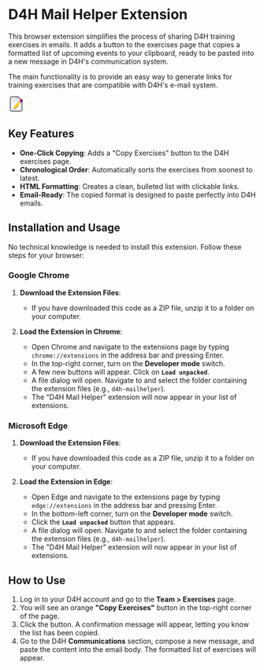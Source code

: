 # D4H Mail Helper Extension

This browser extension simplifies the process of sharing D4H training exercises in emails. It adds a button to the exercises page that copies a formatted list of upcoming events to your clipboard, ready to be pasted into a new message in D4H's communication system.

The main functionality is to provide an easy way to generate links for training exercises that are compatible with D4H's e-mail system.

![Extension Icon](icon.png)

## Key Features

- **One-Click Copying**: Adds a "Copy Exercises" button to the D4H exercises page.
- **Chronological Order**: Automatically sorts the exercises from soonest to latest.
- **HTML Formatting**: Creates a clean, bulleted list with clickable links.
- **Email-Ready**: The copied format is designed to paste perfectly into D4H emails.

## Installation and Usage

No technical knowledge is needed to install this extension. Follow these steps for your browser:

### Google Chrome

1. **Download the Extension Files**:
   - If you have downloaded this code as a ZIP file, unzip it to a folder on your computer.

2. **Load the Extension in Chrome**:
   - Open Chrome and navigate to the extensions page by typing `chrome://extensions` in the address bar and pressing Enter.
   - In the top-right corner, turn on the **Developer mode** switch.
   - A few new buttons will appear. Click on **`Load unpacked`**.
   - A file dialog will open. Navigate to and select the folder containing the extension files (e.g., `d4h-mailhelper`).
   - The "D4H Mail Helper" extension will now appear in your list of extensions.

### Microsoft Edge

1. **Download the Extension Files**:
   - If you have downloaded this code as a ZIP file, unzip it to a folder on your computer.

2. **Load the Extension in Edge**:
   - Open Edge and navigate to the extensions page by typing `edge://extensions` in the address bar and pressing Enter.
   - In the bottom-left corner, turn on the **Developer mode** switch.
   - Click the **`Load unpacked`** button that appears.
   - A file dialog will open. Navigate to and select the folder containing the extension files (e.g., `d4h-mailhelper`).
   - The "D4H Mail Helper" extension will now appear in your list of extensions.

## How to Use

1. Log in to your D4H account and go to the **Team > Exercises** page.
2. You will see an orange **"Copy Exercises"** button in the top-right corner of the page.
3. Click the button. A confirmation message will appear, letting you know the list has been copied.
4. Go to the D4H **Communications** section, compose a new message, and paste the content into the email body. The formatted list of exercises will appear.
